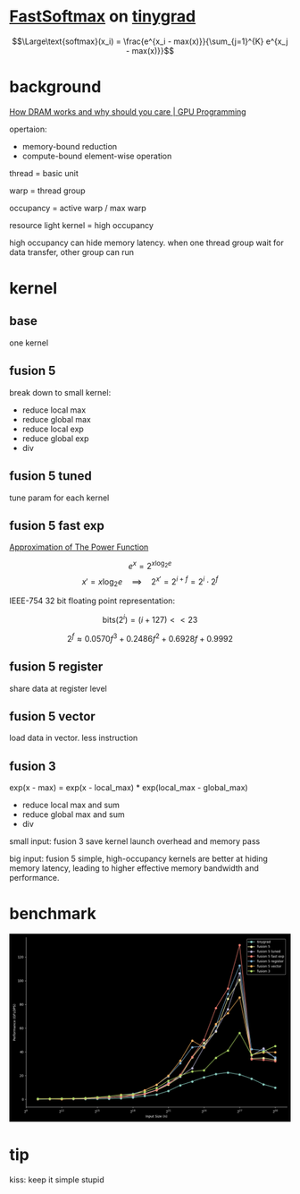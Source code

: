 # [FastSoftmax](https://github.com/SzymonOzog/FastSoftmax) on [tinygrad](https://github.com/tinygrad/tinygrad)

$$\Large\text{softmax}(x_i) = \frac{e^{x_i - max(x)}}{\sum_{j=1}^{K} e^{x_j - max(x)}}$$

# background
[How DRAM works and why should you care | GPU Programming](https://www.youtube.com/watch?v=huhg3V4ZRW0)

opertaion:
- memory-bound reduction
- compute-bound element-wise operation

thread = basic unit

warp = thread group

occupancy = active warp / max warp 

resource light kernel = high occupancy

high occupancy can hide memory latency. when one thread group wait for data transfer, other group can run

# kernel
## base
one kernel

## fusion 5
break down to small kernel:
- reduce local max
- reduce global max
- reduce local exp
- reduce global exp
- div

## fusion 5 tuned
tune param for each kernel

## fusion 5 fast exp
[Approximation of The Power Function](https://gudgud96.github.io/2024/01/02/exp-2/)

$$e^x = 2^{x \log_2 e}$$
$$x' = x \log_2 e \quad \implies \quad 2^{x'} = 2^{i+f} = 2^i \cdot 2^f$$

IEEE-754 32 bit floating point representation:

$$\text{bits}(2^i) = (i + 127) << 23$$

$$ 2^f \approx 0.0570f^3 + 0.2486f^2 + 0.6928f + 0.9992 $$

## fusion 5 register
share data at register level

## fusion 5 vector
load data in vector. less instruction

## fusion 3
exp(x - max) = exp(x - local\_max) * exp(local\_max - global\_max)

- reduce local max and sum
- reduce global max and sum
- div

small input: fusion 3 save kernel launch overhead and memory pass

big input: fusion 5 simple, high-occupancy kernels are better at hiding memory latency, leading to higher effective memory bandwidth and performance.

# benchmark
![benchmark](benchmark.png)

# tip
kiss: keep it simple stupid
